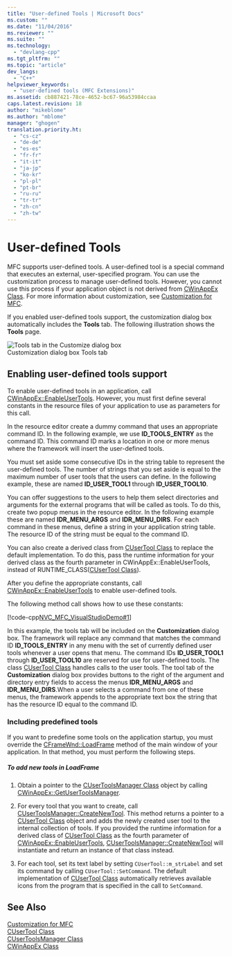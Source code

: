 ```yaml
---
title: "User-defined Tools | Microsoft Docs"
ms.custom: ""
ms.date: "11/04/2016"
ms.reviewer: ""
ms.suite: ""
ms.technology: 
  - "devlang-cpp"
ms.tgt_pltfrm: ""
ms.topic: "article"
dev_langs: 
  - "C++"
helpviewer_keywords: 
  - "user-defined tools (MFC Extensions)"
ms.assetid: cb887421-78ce-4652-bc67-96a53984ccaa
caps.latest.revision: 18
author: "mikeblome"
ms.author: "mblome"
manager: "ghogen"
translation.priority.ht: 
  - "cs-cz"
  - "de-de"
  - "es-es"
  - "fr-fr"
  - "it-it"
  - "ja-jp"
  - "ko-kr"
  - "pl-pl"
  - "pt-br"
  - "ru-ru"
  - "tr-tr"
  - "zh-cn"
  - "zh-tw"
---
```

# User-defined Tools
MFC supports user-defined tools. A user-defined tool is a special command that executes an external, user-specified program. You can use the customization process to manage user-defined tools. However, you cannot use this process if your application object is not derived from [CWinAppEx Class](../mfc/reference/cwinappex-class.md). For more information about customization, see [Customization for MFC](../mfc/customization-for-mfc.md).  
  
 If you enabled user-defined tools support, the customization dialog box automatically includes the **Tools** tab. The following illustration shows the **Tools** page.  
  
 ![Tools tab in the Customize dialog box](../mfc/media/custdialogboxtoolstab.png "custdialogboxtoolstab")  
Customization dialog box Tools tab  
  
## Enabling user-defined tools support  
 To enable user-defined tools in an application, call [CWinAppEx::EnableUserTools](../mfc/reference/cwinappex-class.md#cwinappex__enableusertools). However, you must first define several constants in the resource files of your application to use as parameters for this call.  
  
 In the resource editor create a dummy command that uses an appropriate command ID. In the following example, we use **ID_TOOLS_ENTRY** as the command ID. This command ID marks a location in one or more menus where the framework will insert the user-defined tools.  
  
 You must set aside some consecutive IDs in the string table to represent the user-defined tools. The number of strings that you set aside is equal to the maximum number of user tools that the users can define. In the following example, these are named **ID_USER_TOOL1** through **ID_USER_TOOL10**.  
  
 You can offer suggestions to the users to help them select directories and arguments for the external programs that will be called as tools. To do this, create two popup menus in the resource editor. In the following example these are named **IDR_MENU_ARGS** and **IDR_MENU_DIRS**. For each command in these menus, define a string in your application string table. The resource ID of the string must be equal to the command ID.  
  
 You can also create a derived class from [CUserTool Class](../mfc/reference/cusertool-class.md) to replace the default implementation. To do this, pass the runtime information for your derived class as the fourth parameter in CWinAppEx::EnableUserTools, instead of RUNTIME_CLASS([CUserTool Class](../mfc/reference/cusertool-class.md)).  
  
 After you define the appropriate constants, call [CWinAppEx::EnableUserTools](../mfc/reference/cwinappex-class.md#cwinappex__enableusertools) to enable user-defined tools.  
  
 The following method call shows how to use these constants:  
  
 [!code-cpp[NVC_MFC_VisualStudioDemo#1](../mfc/codesnippet/cpp/user-defined-tools_1.cpp)]  
  
 In this example, the tools tab will be included on the **Customization** dialog box. The framework will replace any command that matches the command ID **ID_TOOLS_ENTRY** in any menu with the set of currently defined user tools whenever a user opens that menu. The command IDs **ID_USER_TOOL1** through **ID_USER_TOOL10** are reserved for use for user-defined tools. The class [CUserTool Class](../mfc/reference/cusertool-class.md) handles calls to the user tools. The tool tab of the **Customization** dialog box provides buttons to the right of the argument and directory entry fields to access the menus **IDR_MENU_ARGS** and **IDR_MENU_DIRS**.When a user selects a command from one of these menus, the framework appends to the appropriate text box the string that has the resource ID equal to the command ID.  
  
### Including predefined tools  
 If you want to predefine some tools on the application startup, you must override the [CFrameWnd::LoadFrame](../mfc/reference/cframewnd-class.md#cframewnd__loadframe) method of the main window of your application. In that method, you must perform the following steps.  
  
##### To add new tools in LoadFrame  
  
1.  Obtain a pointer to the [CUserToolsManager Class](../mfc/reference/cusertoolsmanager-class.md) object by calling [CWinAppEx::GetUserToolsManager](../mfc/reference/cwinappex-class.md#cwinappex__getusertoolsmanager).  
  
2.  For every tool that you want to create, call [CUserToolsManager::CreateNewTool](../mfc/reference/cusertoolsmanager-class.md#cusertoolsmanager__createnewtool). This method returns a pointer to a [CUserTool Class](../mfc/reference/cusertool-class.md) object and adds the newly created user tool to the internal collection of tools. If you provided the runtime information for a derived class of [CUserTool Class](../mfc/reference/cusertool-class.md) as the fourth parameter of [CWinAppEx::EnableUserTools](../mfc/reference/cwinappex-class.md#cwinappex__enableusertools), [CUserToolsManager::CreateNewTool](../mfc/reference/cusertoolsmanager-class.md#cusertoolsmanager__createnewtool) will instantiate and return an instance of that class instead.  
  
3.  For each tool, set its text label by setting `CUserTool::m_strLabel` and set its command by calling `CUserTool::SetCommand`. The default implementation of [CUserTool Class](../mfc/reference/cusertool-class.md) automatically retrieves available icons from the program that is specified in the call to `SetCommand`.  
  
## See Also  
 [Customization for MFC](../mfc/customization-for-mfc.md)   
 [CUserTool Class](../mfc/reference/cusertool-class.md)   
 [CUserToolsManager Class](../mfc/reference/cusertoolsmanager-class.md)   
 [CWinAppEx Class](../mfc/reference/cwinappex-class.md)




